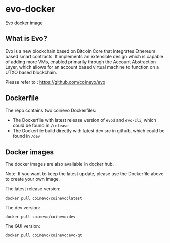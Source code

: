 # evo-docker

Evo docker image

## What is Evo?

Evo is a new blockchain based on Bitcoin Core that integrates Ethereum based smart contracts. It implements an extensible design which is capable of adding more VMs, enabled primarily through the Account Abstraction Layer, which allows for an account based virtual machine to function on a UTXO based blockchain.

Please refer to : https://github.com/coinevo/evo

## Dockerfile

The repo contains two coinevo Dockerfiles:

* The Dockerfile with latest release version of `evod` and `evo-cli`, which could be found in `/release`
* The Dockerfile build directly with latest dev src in github, which could be found in `/dev`

## Docker images

The docker images are also available in docker hub.

Note: If you want to keep the latest update, please use the Dockerfile above to create your own image.

The latest release version: 

```
docker pull coinevo/coinevo:latest
```

The dev version:

```
docker pull coinevo/coinevo:dev
```

The GUI version:

```
docker pull coinevo/coinevo:evo-qt
```
